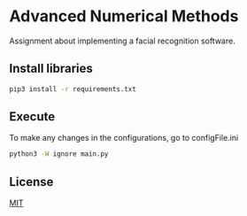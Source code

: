 # Advanced Numerical Methods

Assignment about implementing a facial recognition software.

## Install libraries
```sh
pip3 install -r requirements.txt
```

## Execute
To make any changes in the configurations, go to configFile.ini
```sh
python3 -W ignore main.py
```

## License
[MIT](https://choosealicense.com/licenses/mit/)